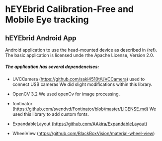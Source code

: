 # hEYEbrid Calibration-Free and Mobile Eye tracking

## hEYEbrid Android App
Android application to use the head-mounted device as described in (ref).
The basic application is licensed unde rthe Apache License, Version 2.0.

##### The application has several dependencises:
* UVCCamera (https://github.com/saki4510t/UVCCamera) used to connect USB cameras
  We did slight modifications within this library.
  
* OpenCV 3.2
  We used openCv for image processing.

* fontinator (https://github.com/svendvd/Fontinator/blob/master/LICENSE.md)
  We used this library to add custom fonts.
  
* ExpandableLayout (https://github.com/AAkira/ExpandableLayout)

* WheelView (https://github.com/BlackBoxVision/material-wheel-view)
